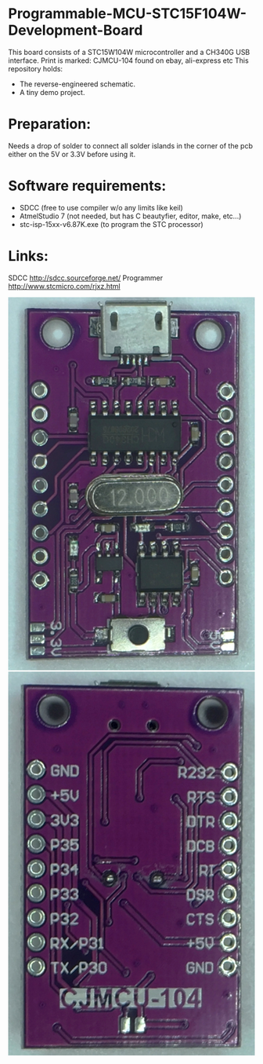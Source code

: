# Programmable-MCU-STC15F104W-Development-Board

This board consists of a STC15W104W microcontroller and a CH340G USB interface. 
Print is marked: CJMCU-104 found on ebay, ali-express etc
This repository holds:
- The reverse-engineered schematic.
- A tiny demo project.

# Preparation:
Needs a drop of solder to connect all solder islands in the corner of the pcb either on the 5V or 3.3V before using it. 

# Software requirements:
- SDCC (free to use compiler w/o any limits like keil)
- AtmelStudio 7 (not needed, but has C beautyfier, editor, make, etc...)
- stc-isp-15xx-v6.87K.exe (to program the STC processor)

# Links:
SDCC    http://sdcc.sourceforge.net/
Programmer  http://www.stcmicro.com/rjxz.html

![Frontside](./Pictures/Front.jpg)
![Backside](./Pictures/Back.jpg)
